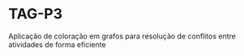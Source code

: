 # TAG-P3
Aplicação de coloração em grafos para resolução de conflitos entre atividades de forma eficiente 
